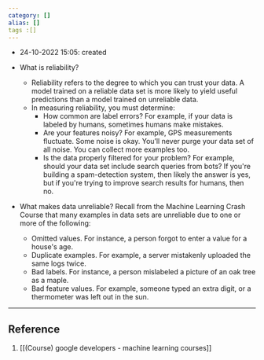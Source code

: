 ```yaml
---
category: []
alias: []
tags :[]
---
```


- 24-10-2022 15:05: created

- What is reliability?
	- Reliability refers to the degree to which you can trust your data. A model trained on a reliable data set is more likely to yield useful predictions than a model trained on unreliable data. 
	- In measuring reliability, you must determine:
		- How common are label errors? For example, if your data is labeled by humans, sometimes humans make mistakes.
		- Are your features noisy? For example, GPS measurements fluctuate. Some noise is okay. You’ll never purge your data set of all noise. You can collect more examples too.
		- Is the data properly filtered for your problem? For example, should your data set include search queries from bots? If you're building a spam-detection system, then likely the answer is yes, but if you're trying to improve search results for humans, then no.

- What makes data unreliable? Recall from the Machine Learning Crash Course that many examples in data sets are unreliable due to one or more of the following:
	- Omitted values. For instance, a person forgot to enter a value for a house's age.
	- Duplicate examples. For example, a server mistakenly uploaded the same logs twice.
	- Bad labels. For instance, a person mislabeled a picture of an oak tree as a maple.
	- Bad feature values. For example, someone typed an extra digit, or a thermometer was left out in the sun.


---
## Reference

1. [[(Course) google developers - machine learning courses]]